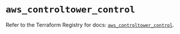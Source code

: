 # `aws_controltower_control`

Refer to the Terraform Registry for docs: [`aws_controltower_control`](https://registry.terraform.io/providers/hashicorp/aws/5.35.0/docs/resources/controltower_control).
